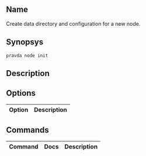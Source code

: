 ## Name
Create data directory and configuration for a new node.

## Synopsys
```
pravda node init
```

## Description

            
## Options

|Option|Description|
|----|----|

## Commands

|Command|Docs|Description|
|----|----|----|
